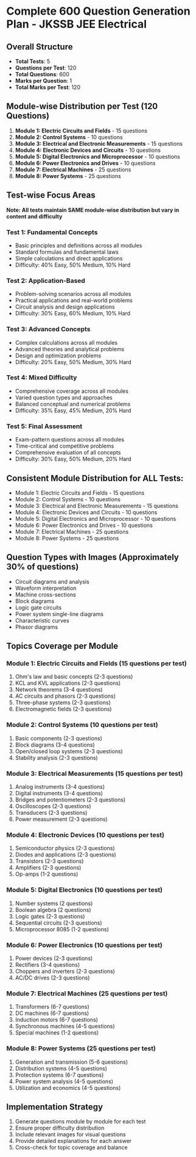 # Complete 600 Question Generation Plan - JKSSB JEE Electrical

## Overall Structure
- **Total Tests**: 5
- **Questions per Test**: 120
- **Total Questions**: 600
- **Marks per Question**: 1
- **Total Marks per Test**: 120

## Module-wise Distribution per Test (120 Questions)
1. **Module 1: Electric Circuits and Fields** - 15 questions
2. **Module 2: Control Systems** - 10 questions
3. **Module 3: Electrical and Electronic Measurements** - 15 questions
4. **Module 4: Electronic Devices and Circuits** - 10 questions
5. **Module 5: Digital Electronics and Microprocessor** - 10 questions
6. **Module 6: Power Electronics and Drives** - 10 questions
7. **Module 7: Electrical Machines** - 25 questions
8. **Module 8: Power Systems** - 25 questions

## Test-wise Focus Areas
**Note: All tests maintain SAME module-wise distribution but vary in content and difficulty**

### Test 1: Fundamental Concepts
- Basic principles and definitions across all modules
- Standard formulas and fundamental laws
- Simple calculations and direct applications
- Difficulty: 40% Easy, 50% Medium, 10% Hard

### Test 2: Application-Based
- Problem-solving scenarios across all modules
- Practical applications and real-world problems
- Circuit analysis and design applications
- Difficulty: 30% Easy, 60% Medium, 10% Hard

### Test 3: Advanced Concepts
- Complex calculations across all modules
- Advanced theories and analytical problems
- Design and optimization problems
- Difficulty: 20% Easy, 50% Medium, 30% Hard

### Test 4: Mixed Difficulty
- Comprehensive coverage across all modules
- Varied question types and approaches
- Balanced conceptual and numerical problems
- Difficulty: 35% Easy, 45% Medium, 20% Hard

### Test 5: Final Assessment
- Exam-pattern questions across all modules
- Time-critical and competitive problems
- Comprehensive evaluation of all concepts
- Difficulty: 30% Easy, 50% Medium, 20% Hard

## Consistent Module Distribution for ALL Tests:
- Module 1: Electric Circuits and Fields - 15 questions
- Module 2: Control Systems - 10 questions
- Module 3: Electrical and Electronic Measurements - 15 questions
- Module 4: Electronic Devices and Circuits - 10 questions
- Module 5: Digital Electronics and Microprocessor - 10 questions
- Module 6: Power Electronics and Drives - 10 questions
- Module 7: Electrical Machines - 25 questions
- Module 8: Power Systems - 25 questions

## Question Types with Images (Approximately 30% of questions)
- Circuit diagrams and analysis
- Waveform interpretation
- Machine cross-sections
- Block diagrams
- Logic gate circuits
- Power system single-line diagrams
- Characteristic curves
- Phasor diagrams

## Topics Coverage per Module

### Module 1: Electric Circuits and Fields (15 questions per test)
1. Ohm's law and basic concepts (2-3 questions)
2. KCL and KVL applications (2-3 questions)
3. Network theorems (3-4 questions)
4. AC circuits and phasors (2-3 questions)
5. Three-phase systems (2-3 questions)
6. Electromagnetic fields (2-3 questions)

### Module 2: Control Systems (10 questions per test)
1. Basic components (2-3 questions)
2. Block diagrams (3-4 questions)
3. Open/closed loop systems (2-3 questions)
4. Stability analysis (2-3 questions)

### Module 3: Electrical Measurements (15 questions per test)
1. Analog instruments (3-4 questions)
2. Digital instruments (3-4 questions)
3. Bridges and potentiometers (2-3 questions)
4. Oscilloscopes (2-3 questions)
5. Transducers (2-3 questions)
6. Power measurement (2-3 questions)

### Module 4: Electronic Devices (10 questions per test)
1. Semiconductor physics (2-3 questions)
2. Diodes and applications (2-3 questions)
3. Transistors (2-3 questions)
4. Amplifiers (2-3 questions)
5. Op-amps (1-2 questions)

### Module 5: Digital Electronics (10 questions per test)
1. Number systems (2 questions)
2. Boolean algebra (2 questions)
3. Logic gates (2-3 questions)
4. Sequential circuits (2-3 questions)
5. Microprocessor 8085 (1-2 questions)

### Module 6: Power Electronics (10 questions per test)
1. Power devices (2-3 questions)
2. Rectifiers (3-4 questions)
3. Choppers and inverters (2-3 questions)
4. AC/DC drives (2-3 questions)

### Module 7: Electrical Machines (25 questions per test)
1. Transformers (6-7 questions)
2. DC machines (6-7 questions)
3. Induction motors (6-7 questions)
4. Synchronous machines (4-5 questions)
5. Special machines (1-2 questions)

### Module 8: Power Systems (25 questions per test)
1. Generation and transmission (5-6 questions)
2. Distribution systems (4-5 questions)
3. Protection systems (6-7 questions)
4. Power system analysis (4-5 questions)
5. Utilization and economics (4-5 questions)

## Implementation Strategy
1. Generate questions module by module for each test
2. Ensure proper difficulty distribution
3. Include relevant images for visual questions
4. Provide detailed explanations for each answer
5. Cross-check for topic coverage and balance

